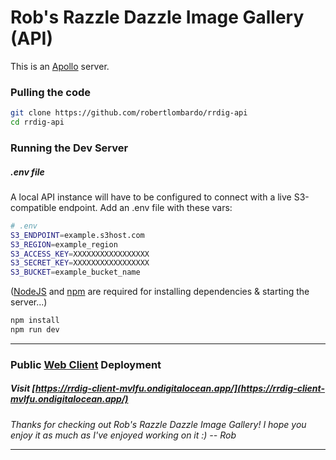# Rob's Razzle Dazzle Image Gallery (API)

This is an [Apollo](https://www.apollographql.com/) server. 

### Pulling the code

```bash
git clone https://github.com/robertlombardo/rrdig-api
cd rrdig-api
```

### Running the Dev Server

##### .env file
A local API instance will have to be configured to connect with a live S3-compatible endpoint. Add an .env file with these vars:

```bash
# .env
S3_ENDPOINT=example.s3host.com
S3_REGION=example_region
S3_ACCESS_KEY=XXXXXXXXXXXXXXXXX
S3_SECRET_KEY=XXXXXXXXXXXXXXXXX
S3_BUCKET=example_bucket_name
```


([NodeJS](https://nodejs.org/) and [npm](https://docs.npmjs.com/downloading-and-installing-node-js-and-npm) are required for installing dependencies & starting the server...)

```bash
npm install
npm run dev
```
***

### Public [Web Client](https://github.com/robertlombardo/rrdig-client) Deployment 
##### Visit [https://rrdig-client-mvlfu.ondigitalocean.app/](https://rrdig-client-mvlfu.ondigitalocean.app/)

_Thanks for checking out Rob's Razzle Dazzle Image Gallery! I hope you enjoy it as much as I've enjoyed working on it :)
-- Rob_
***

